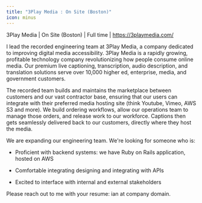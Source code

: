 ```yaml
---
title: "3Play Media : On Site (Boston)"
icon: minus
---
```

3Play Media | On Site (Boston) | Full time | <a href="https:&#x2F;&#x2F;3playmedia.com&#x2F;" rel="nofollow">https:&#x2F;&#x2F;3playmedia.com&#x2F;</a>

I lead the recorded engineering team at 3Play Media, a company dedicated to improving digital media accessibility. 3Play Media is a rapidly growing, profitable technology company revolutionizing how people consume online media. Our premium live captioning, transcription, audio description, and translation solutions serve over 10,000 higher ed, enterprise, media, and government customers.

The recorded team builds and maintains the marketplace between customers and our vast contractor base, ensuring that our users can integrate with their preferred media hosting site (think Youtube, Vimeo, AWS S3 and more). We build ordering workflows, allow our operations team to manage those orders, and release work to our workforce. Captions then gets seamlessly delivered back to our customers, directly where they host the media.

We are expanding our engineering team. We&#x27;re looking for someone who is:

- Proficient with backend systems: we have Ruby on Rails application, hosted on AWS

- Comfortable integrating designing and integrating with APIs

- Excited to interface with internal and external stakeholders

Please reach out to me with your resume: ian at company domain.
